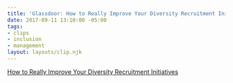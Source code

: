 ```yaml
---
title: 'Glassdoor: How to Really Improve Your Diversity Recruitment Initiatives'
date: 2017-09-11 13:10:00 -05:00
tags:
- clips
- inclusion
- management
layout: layouts/clip.njk
---
```


[How to Really Improve Your Diversity Recruitment Initiatives](https://www.glassdoor.com/employers/blog/how-to-really-improve-your-diversity-recruitment-initiatives/)
